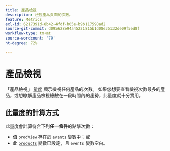 ```yaml
---
title: 產品檢視
description: 檢視產品頁面的次數。
feature: Metrics
exl-id: 6217391d-8b42-4fdf-b05e-b9b117598ad2
source-git-commit: d095628e94a45221815b1d08e35132de09f5ed8f
workflow-type: tm+mt
source-wordcount: '79'
ht-degree: 72%

---
```


# 產品檢視

「產品檢視」 [量度](overview.md) 顯示檢視任何產品的次數。 如果您想要查看檢視次數最多的產品，或想瞭解產品檢視總數在一段時間內的趨勢，此量度就十分實用。

## 此量度的計算方式

此量度會計算符合下列&#x200B;**任一條件**&#x200B;的點擊次數：

* 值 `prodView` 存在於 [`events`](/help/implement/vars/page-vars/events/events-overview.md) 變數中；或
* 此 [`products`](/help/implement/vars/page-vars/products.md) 變數已設定，且 `events` 變數空白。

